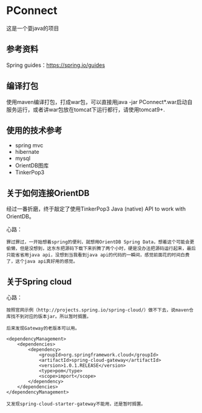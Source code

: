# PConnect
这是一个耍java的项目

## 参考资料
Spring guides：https://spring.io/guides

## 编译打包
使用maven编译打包，打成war包，可以直接用java -jar PConnect*.war启动自服务运行，或者讲war包放在tomcat下运行都行，请使用tomcat9+.


## 使用的技术参考

* spring mvc
* hibernate
* mysql
* OrientDB图库
* TinkerPop3


## 关于如何连接OrientDB

经过一番折磨，终于敲定了使用TinkerPop3 Java (native) API to work with OrientDB。

心路：
```
罪过罪过，一开始想着spring的便利，就想用OrientDB Spring Data，想着这个可能会更偷懒，但是没想到，这东东把源码下载下来折腾了两个小时，硬是没办法把源码运行起来，最后只能省省用java api，没想到当我看到java api的代码的一瞬间，感觉前面花的时间白费了，这个java api真好用的感觉。
```

## 关于Spring cloud

心路：
```
按照官网示例（http://projects.spring.io/spring-cloud/）做不下去，说maven仓库找不到对应的版本jar。所以暂时搁置。

后来发现Gateway的老版本可以用。
```
	<dependencyManagement>
	    <dependencies>
	        <dependency>
	            <groupId>org.springframework.cloud</groupId>
	            <artifactId>spring-cloud-gateway</artifactId>
	            <version>1.0.1.RELEASE</version>
	            <type>pom</type>
	            <scope>import</scope>
	        </dependency>
	    </dependencies>
	</dependencyManagement>
```
又发现spring-cloud-starter-gateway不能用，还是暂时搁置。
```

